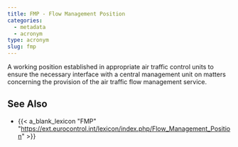 ```yaml
---
title: FMP - Flow Management Position
categories:
  - metadata
  - acronym
type: acronym
slug: fmp
---
```


A working position established in appropriate air traffic control
units to ensure the necessary interface with a central management
unit on matters concerning the provision of the air traffic flow
management service.


## See Also

* {{< a_blank_lexicon "FMP" "https://ext.eurocontrol.int/lexicon/index.php/Flow_Management_Position" >}}
